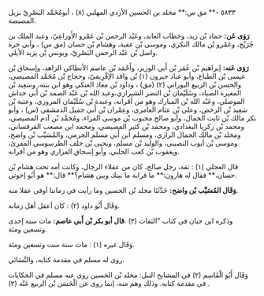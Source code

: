 ٥٨٣٣ -** مق س:** مخلد بن الحسين الأزدي المهلبي (٨) ، أبومُحَمَّد البَصْرِيّ نزيل المصيصة.

**رَوَى عَن:** حماد بْن زيد، وخطاب العابد، وعَبْد الرحمن بْن عَمْرو الأَوزاعِيّ، وعبد الملك بن جُرَيْج، وعَمْرو بْن مالك النكري، وموسى بْن عقبة، وهشام بْن حسان (مق س) ، وأبي حرة واصل بْن عَبْد الرحمن البَصْرِيّ، ويونس بْن يزيد الأيلي.

**رَوَى عَنه:** إبراهيم بْن عُمَر بْن أَبي الوزير، وأَحْمَد بْن عاصم الأنطاكي الزاهد، وإسحاق بْن عيسى بْن الطباع، وأبو عباد جبرون (١) بْن واقد الإفْرِيقيّ، وحجاج بْن مُحَمَّد المصيصي، والحسن بْن الربيع البوراني (٢) (مق) ، وداود بْن معاذ العتكي وهو ابن بنته، وسَعِيد بْن المغيرة الصياد، وسُلَيْمان بْن النضر الشيرازي،وعبد الله بْن عَبْد الصمد بْن أَبي خداش الموصلي، وعَبْد الله بْن المبارك وهو من أقرانه، وعبدة بْن سُلَيْمان المروزي، وعتبة بْن سَعِيد بْن الرخص، وعلي بْن عثام العامري، وعِمْران بْن أَبي جميل الدمشقي (س) ، وأبو بكر مالك بْن ثابت الحمال، وأبو صالح محبوب بْن موسى الفراء، ومُحَمَّد بْن آدم المصيصي، ومحمد بْن زكريا البغدادي، ومحمد بْن كثير المصيصي، ومحمد ابن مصعب القرقساني، ومخلد بْن مالك الجمال الرازي، ومسلم ابن أَبي مسلم الجرمي، والمُسَيَّب بْن واضح، وموسى بْن أيوب النصيبي، والوليد بْن مسلم، ويحيى بْن خلف الطرسوسي المقرئ، ويعقوب بْن كعب الحلبي، وأبو إسحاق الفزاري وهو من أقرانه.

قال العجلي (١) : ثقة، رجل صالح، كان من عقلاء الرجال، وكانت أمه تحت هشام بْن حسان،** فقال له هارون:** ما قرابة ما بينك وبين هشام؟** قال:** هو أَبُو إخوتي.

**وَقَال المُسَيَّب بْن واضح:** حَدَّثَنَا مخلد بْن الحسين وما رأيت في زماننا أوفى عقلا منه.

وَقَال أَبُو داود (٢) : كان أعقل أهل زمانه.

وذكره ابن حبان في كتاب "الثقات (٣) .**قال أبو بكر بْن أَبي عاصم:** مات سنة إحدى وتسعين ومئة.

وَقَال غيره (١) : مات سنة ست وتسعين ومئة.

روى له مسلم في مقدمة كتابه، والنَّسَائي.

وَقَال أَبُو الْقَاسِم (٢) في المشايخ النبل: مخلد بْن الحسين روى عنه مسلم في الحكايات في مقدمة كتابه. وذلك وهم منه، إنما روى عن الْحَسَن بْن الربيع عَنْه (٣) .
